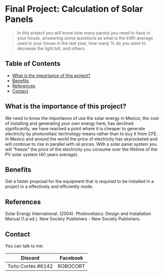 # Final Project: Calculation of Solar Panels

>In this project you will know how many panels you need to have in your house, answering some questions as what is the kWh average used in your house in the last year, how many % do you want to decrease the light bill, and others.

## **Table of Contents**

* [What is the importance of this project?](#What-is-the-importance-of-this-project)
* [Benefits](#Benefits)
* [References](#References)
* [Contact](#Contact)

## What is the importance of this project?
We need to know the importance of use the solar energy in Mexico, the cost of installing and generating your own energy here, has declined significantly, we have reached a point where it is cheaper to generate electricity by photovoltaic technology means rather than to buy it from CFE. In Mexico and around the world the price of electricity has skyrocketed and will continue to rise in parallel with oil prices. With a solar panel system you will “freeze” the price of the electricity you consume over the lifetime of the PV solar system (40 years average).

## Benefits
Get a faster proposal for the equipment that is required to be installed in a project in a effectively and efficiently mode.

## References
Solar Energy International. (2004). Photovoltaics: Design and Installation Manual (1.a ed.). New Society Publishers - New Society Publishers.

## Contact
You can talk to me:

|  Discord |  Facebook  |
| ------------ | ------------ |
| Toño Cortés #6142  | ROBOCORT  |

